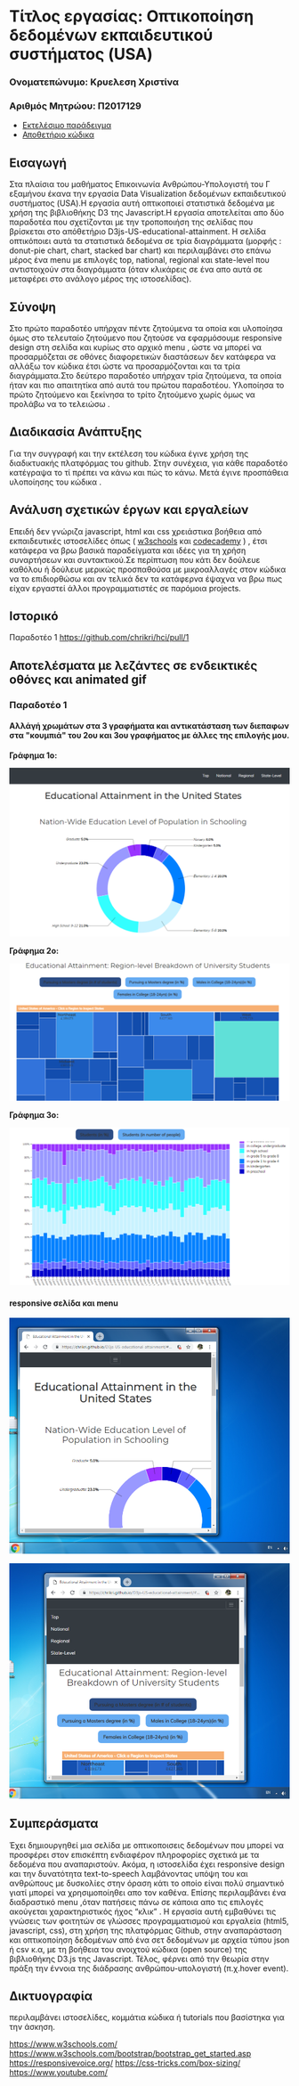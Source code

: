 # Τίτλος εργασίας: Οπτικοποίηση δεδομένων εκπαιδευτικού συστήματος (USA)

### Ονοματεπώνυμο: Κρυελεση Χριστίνα
### Αριθμός Μητρώου: Π2017129

* [Εκτελέσιμο παράδειγμα](https://chrikri.github.io/D3js-US-educational-attainment/ 'Εκτελέσιμο παράδειγμα')
* [Αποθετήριο κώδικα](pie-chart ' Αποθετήριο κώδικα')

## Εισαγωγή
 Στα πλαίσια του μαθήματος Επικοινωνία Ανθρώπου-Υπολογιστή του Γ εξαμήνου έκανα την εργασία Data Visualization δεδομένων εκπαιδευτικού συστήματος (USA).Η εργασία αυτή οπτικοποιεί στατιστικά δεδομένα με χρήση της βιβλιοθήκης D3 της Javascript.Η εργασία αποτελείται απο δύο παραδοτέα που σχετίζονται με την τροποποιήση της σελίδας που βρίσκεται στο απόθετήριο  D3js-US-educational-attainment. Η σελίδα οπτικόποιει αυτά τα στατιστικά δεδομένα σε τρία διαγράμματα (μορφής : donut-pie chart, chart, stacked bar chart) και περιλαμβάνει στο επάνω μέρος ένα menu με επιλογές top, national, regional και state-level που αντιστοιχούν στα διαγράμματα (όταν κλικάρεις σε ένα απο αυτά σε μεταφέρει στο ανάλογο μέρος της ιστοσελίδας). 

## Σύνοψη
Στο πρώτο παραδοτέο υπήρχαν πέντε ζητούμενα τα οποία και υλοποίησα όμως στο τελευταίο ζητούμενο που ζητούσε να εφαρμόσουμε responsive design στη σελίδα και κυρίως στο αρχικό menu , ώστε να μπορεί να προσαρμόζεται σε οθόνες διαφορετικών διαστάσεων δεν κατάφερα να αλλάξω τον κώδικα έτσι ώστε να προσαρμόζονται και τα τρία διαγράμματα.Στο δεύτερο παραδοτέο υπήρχαν τρία ζητούμενα, τα οποία ήταν και πιο απαιτητίκα από αυτά του πρώτου παραδοτέου. Υλοποίησα το πρώτο ζητούμενο και ξεκίνησα το τρίτο ζητούμενο χωρίς όμως να προλάβω να το τελειώσω .

## Διαδικασία Ανάπτυξης
 Για την συγγραφή και την εκτέλεση του κώδικα έγινε χρήση της διαδικτυακής  πλατφόρμας του github. Στην συνέχεια, για  κάθε παραδοτέο κατέγραψα το τί πρέπει να κάνω και πώς το κάνω. Μετά έγινε προσπάθεια  υλοποίησης του κώδικα .
 
 ## Ανάλυση σχετικών έργων και εργαλείων
  Επειδή δεν γνώριζα javascript, html και css χρειάστικα βοήθεια από εκπαιδευτικές ιστοσελίδες όπως ( [w3schools](https://www.w3schools.com/) και [codecademy](https://www.codecademy.com/learn) ) , έτσι κατάφερα να βρω βασικά παραδείγματα και ιδέες για τη χρήση συναρτήσεων και συντακτικού.Σε περίπτωση που κάτι δεν δούλευε καθόλου ή δούλευε μερικώς προσπαθούσα με μικροαλλαγές στον κώδικα να το επιδιορθώσω και αν τελικά δεν τα κατάφερνα έψαχνα να βρω πως είχαν εργαστεί άλλοι προγραμματιστές σε παρόμοια projects.
 
 ## Ιστορικό
 
 Παραδοτέο 1 https://github.com/chrikri/hci/pull/1
 
 
 ## Αποτελέσματα με λεζάντες σε ενδεικτικές οθόνες και animated gif
 
 ### Παραδοτέο 1
 
 #### Αλλάγή χρωμάτων στα 3 γραφήματα και αντικατάσταση των διεπαφων στα "κουμπιά" του 2ου και 3ου γραφήματος με άλλες της επιλογής μου.
 
 **Γράφημα 1ο:**
 
 ![script-1](https://github.com/chrikri/FinalReportHCI/blob/master/Capture.PNG)
 
 **Γράφημα 2ο:**
 
 ![script-2](https://github.com/chrikri/FinalReportHCI/blob/master/capture.2.PNG)
 
 **Γράφημα 3ο:**
 
 ![script-3](https://github.com/chrikri/FinalReportHCI/blob/master/Capture.3.PNG)
 
 #### responsive σελίδα και menu
 
 ![menu](https://github.com/chrikri/FinalReportHCI/blob/master/capture.4.PNG)
 
 ![menu](https://github.com/chrikri/FinalReportHCI/blob/master/Capture.5.PNG)
 
 
 ## Συμπεράσματα
 Έχει δημιουργηθεί μια σελίδα με οπτικοποισεις δεδομένων που μπορεί να προσφέρει στον επισκέπτη ενδιαφέρον πληροφορίες σχετικά με τα δεδομένα που αναπαριστούν. Ακόμα, η ιστοσελίδα έχει responsive design και την δυνατότητα text-to-speech λαμβάνοντας υπόψη του και ανθρώπους με δυσκολίες στην όραση κάτι το οποίο είναι πολύ σημαντικό γιατί μπορεί να χρησιμοποίηθει απο τον καθένα. Επίσης περιλαμβάνει ένα διαδραστικό menu ,όταν πατήσεις πάνω σε κάποια απο τις επιλογές ακούγεται χαρακτηριστικός ήχος “κλικ” . Η εργασία αυτή εμβαθύνει τις γνώσεις των φοιτητών σε γλώσσες προγραμματισμού και εργαλεία (html5, javascript, css), στη χρήση της πλατφόρμας Github, στην αναπαράσταση και οπτικοποίηση δεδομένων από ένα σετ δεδομένων με αρχεία τύπου json ή csv κ.α, με τη βοήθεια του ανοιχτού κώδικα (open source) της βιβλιοθήκης D3.js της Javascript. Τέλος, φέρνει από την θεωρία στην πράξη την έννοια της διάδρασης ανθρώπου-υπολογιστή (π.χ.hover event).

## Δικτυογραφία
περιλαμβάνει ιστοσελίδες, κομμάτια κώδικα ή tutorials που βασίστηκα για την άσκηση.

https://www.w3schools.com/
https://www.w3schools.com/bootstrap/bootstrap_get_started.asp
https://responsivevoice.org/
https://css-tricks.com/box-sizing/
https://www.youtube.com/

